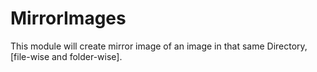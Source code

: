 # MirrorImages
This module will create mirror image of an image in that same Directory, [file-wise and folder-wise].
